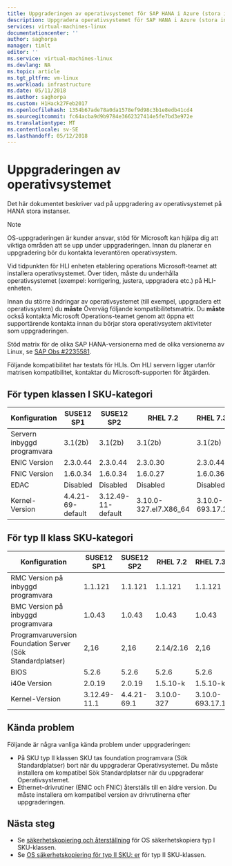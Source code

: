 ```yaml
---
title: Uppgraderingen av operativsystemet för SAP HANA i Azure (stora instanser) | Microsoft Docs
description: Uppgradera operativsystemet för SAP HANA i Azure (stora instanser)
services: virtual-machines-linux
documentationcenter: ''
author: saghorpa
manager: timlt
editor: ''
ms.service: virtual-machines-linux
ms.devlang: NA
ms.topic: article
ms.tgt_pltfrm: vm-linux
ms.workload: infrastructure
ms.date: 05/11/2018
ms.author: saghorpa
ms.custom: H1Hack27Feb2017
ms.openlocfilehash: 1354b67ade78a0da1578ef9d98c3b1e8edb41cd4
ms.sourcegitcommit: fc64acba9d9b9784e3662327414e5fe7bd3e972e
ms.translationtype: MT
ms.contentlocale: sv-SE
ms.lasthandoff: 05/12/2018
---
```

# <a name="operating-system-upgrade"></a>Uppgraderingen av operativsystemet
Det här dokumentet beskriver vad på uppgradering av operativsystemet på HANA stora instanser.

>[!NOTE]
>OS-uppgraderingen är kunder ansvar, stöd för Microsoft kan hjälpa dig att viktiga områden att se upp under uppgraderingen. Innan du planerar en uppgradering bör du kontakta leverantören operativsystem.

Vid tidpunkten för HLI enheten etablering operations Microsoft-teamet att installera operativsystemet. Över tiden, måste du underhålla operativsystemet (exempel: korrigering, justera, uppgradera etc.) på HLI-enheten.

Innan du större ändringar av operativsystemet (till exempel, uppgradera ett operativsystem) du **måste** Överväg följande kompatibilitetsmatrix. Du **måste** också kontakta Microsoft Operations-teamet genom att öppna ett supportärende kontakta innan du börjar stora operativsystem aktiviteter som uppgraderingen.

Stöd matrix för de olika SAP HANA-versionerna med de olika versionerna av Linux, se [SAP Obs #2235581](https://launchpad.support.sap.com/#/notes/2235581).

Följande kompatibilitet har testats för HLIs. Om HLI servern ligger utanför matrisen kompatibilitet, kontaktar du Microsoft-supporten för åtgärden.

## <a name="for-type-i-class-sku-category"></a>För typen klassen I SKU-kategori

| Konfiguration | SUSE12 SP1 | SUSE12 SP2 | RHEL 7.2 | RHEL 7.3|
| --- | --- | --- | --- | --- |
| Servern inbyggd programvara | 3.1(2b) | 3.1(2b) | 3.1(2b) | 3.1(2b) |
| ENIC Version | 2.3.0.44 | 2.3.0.44 | 2.3.0.30 | 2.3.0.44 |
| FNIC Version | 1.6.0.34 | 1.6.0.34 | 1.6.0.27 | 1.6.0.36 |
| EDAC | Disabled | Disabled | Disabled | Disabled |
| Kernel-Version | 4.4.21-69-default | 3.12.49-11-default | 3.10.0-327.el7.X86_64 | 3.10.0-693.17.1 |


## <a name="for-type-ii-class-sku-category"></a>För typ II klass SKU-kategori

| Konfiguration | SUSE12 SP1 | SUSE12 SP2 | RHEL 7.2 | RHEL 7.3|
| --- | --- | --- | --- | --- |
| RMC Version på inbyggd programvara | 1.1.121  | 1.1.121  | 1.1.121  | 1.1.121 |
| BMC Version på inbyggd programvara | 1.0.43   | 1.0.43   | 1.0.43   | 1.0.43  |
| Programvaruversion Foundation Server (Sök Standardplatser) | 2,16    | 2,16    | 2.14/2.16   | 2,16   |
| BIOS | 5.2.6    | 5.2.6    | 5.2.6    | 5.2.6   |
| i40e Version    | 2.0.19     | 2.0.19     | 1.5.10-k    | 1.5.10-k   |
| Kernel-Version    | 3.12.49-11.1     | 4.4.21-69.1     | 3.10.0-327    | 3.10.0-693.17.1   |


## <a name="known-issues"></a>Kända problem

Följande är några vanliga kända problem under uppgraderingen:
- På SKU typ II klassen SKU tas foundation programvara (Sök Standardplatser) bort när du uppgraderar Operativsystemet. Du måste installera om kompatibel Sök Standardplatser när du uppgraderar Operativsystemet.
- Ethernet-drivrutiner (ENIC och FNIC) återställs till en äldre version. Du måste installera om kompatibel version av drivrutinerna efter uppgraderingen.

## <a name="next-steps"></a>Nästa steg
- Se [säkerhetskopiering och återställning](hana-overview-high-availability-disaster-recovery.md) för OS säkerhetskopiera typ I SKU-klassen.
- Se [OS säkerhetskopiering för typ II SKU: er](os-backup-type-ii-skus.md) för typ II SKU-klassen.
